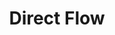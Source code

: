---
title: Direct Flow
excerpt: ''
deprecated: false
hidden: true
metadata:
  title: ''
  description: ''
  robots: index
next:
  description: ''
---